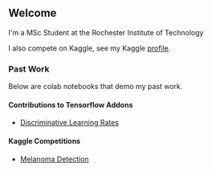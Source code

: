 ## Welcome

I'm a MSc Student at the Rochester Institute of Technology 

I also compete on Kaggle, see my Kaggle [profile](https://www.kaggle.com/hooong). 

### Past Work 

Below are colab notebooks that demo my past work. 

#### Contributions to Tensorflow Addons 
- [Discriminative Learning Rates](https://github.com/hyang0129/hyang0129/blob/main/Discriminative_Learning_Rates.ipynb)

#### Kaggle Competitions 
- [Melanoma Detection](https://github.com/hyang0129/hyang0129/blob/main/MELANOMA_DETECTION.ipynb)




<!--
**hyang0129/hyang0129** is a ✨ _special_ ✨ repository because its `README.md` (this file) appears on your GitHub profile.

Here are some ideas to get you started:

- 🔭 I’m currently working on ...
- 🌱 I’m currently learning ...
- 👯 I’m looking to collaborate on ...
- 🤔 I’m looking for help with ...
- 💬 Ask me about ...
- 📫 How to reach me: ...
- 😄 Pronouns: ...
- ⚡ Fun fact: ...
-->

